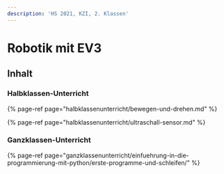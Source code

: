 ```yaml
---
description: 'HS 2021, KZI, 2. Klassen'
---
```


# Robotik mit EV3

## Inhalt

### Halbklassen-Unterricht

{% page-ref page="halbklassenunterricht/bewegen-und-drehen.md" %}

{% page-ref page="halbklassenunterricht/ultraschall-sensor.md" %}

### Ganzklassen-Unterricht

{% page-ref page="ganzklassenunterricht/einfuehrung-in-die-programmierung-mit-python/erste-programme-und-schleifen/" %}



## 

